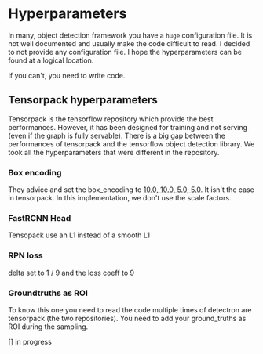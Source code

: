 # Hyperparameters

In many, object detection framework you have a `huge` configuration file. It is not well documented and usually make the code difficult to read.
I decided to not provide any configuration file. I hope the hyperparameters can be found at a logical location. 

If you can't, you need to write code.

## Tensorpack hyperparameters

Tensorpack is the tensorflow repository which provide the best performances. However, it has been designed
for training and not serving (even if the graph is fully servable). There is a big gap between the performances
of tensorpack and the tensorflow object detection library. We took all the hyperparameters that were
different in the repository.

### Box encoding

They advice and set the box_encoding to [10.0, 10.0, 5.0, 5.0](https://github.com/osrf/tensorflow_object_detector/blob/master/src/object_detection/builders/box_coder_builder.py#L40). It isn't the case in tensorpack.
In this implementation, we don't use the scale factors.

### FastRCNN Head

Tensopack use an L1 instead of a smooth L1


### RPN loss 

delta set to 1 / 9 and the loss coeff to 9 

### Groundtruths as ROI

To know this one you need to read the code multiple times of detectron are tensorpack (the two repositories). You need to add your ground_truths as ROI during the sampling.

[] in progress

